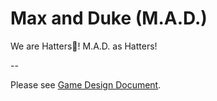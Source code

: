 # Max and Duke (M.A.D.)
We are Hatters🎩! M.A.D. as Hatters!

--

Please see [Game Design Document](GameDesignDocument.md).
